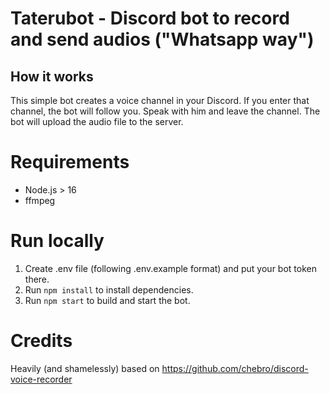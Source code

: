 # Taterubot - Discord bot to record and send audios ("Whatsapp way")

## How it works
This simple bot creates a voice channel in your Discord. If you enter that channel, the bot will follow you. Speak with him and leave the channel. The bot will upload the audio file to the server.

# Requirements
- Node.js > 16
- ffmpeg

# Run locally
1. Create .env file (following .env.example format) and put your bot token there.
2. Run `npm install` to install dependencies.
3. Run `npm start` to build and start the bot.

# Credits
Heavily (and shamelessly) based on https://github.com/chebro/discord-voice-recorder 
